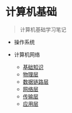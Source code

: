 # 计算机基础


> 计算机基础学习笔记

- 操作系统


- 计算机网络
  - [基础知识](计算机基础/计算机网络/基础知识.md)
  - [物理层](计算机基础/计算机网络/物理层.md)
  - [数据链路层](计算机基础/计算机网络/数据链路层.md)
  - [网络层](计算机基础/计算机网络/网络层.md) 
  - [传输层](计算机基础/计算机网络/传输层.md) 
  - [应用层](计算机基础/计算机网络/应用层.md) 